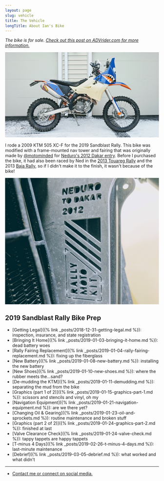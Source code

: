 ```yaml
---
layout: page
slug: vehicle
title: The Vehicle
longTitle: About Ian's Bike
---
```


_The bike is for sale. [Check out this post on ADVrider.com for more information.](https://advrider.com/f/threads/1369579/)_

![the bike](/assets/img/vinyldone-side.jpg "the bike")

I rode a 2009 KTM 505 XC-F for the 2019 Sandblast Rally. This bike was modified with a frame-mounted nav tower and fairing that was originally made by [@motominded](https://www.instagram.com/motominded/) for [Neduro's 2012 Dakar entry](https://advrider.com/f/threads/707131/). Before I purchased the bike, it had also been raced by Ned in the [2013 Touareg Rally](https://advrider.com/f/threads/862074/) and the 2013 [Baja Rally](https://www.bajarallymoto.com/), so if I didn't make it to the finish, it wasn't because of the bike!

![neduro to dakar 2012](/assets/img/nedurotodakar.jpg "neduro to dakar 2012")

## 2019 Sandblast Rally Bike Prep

* [Getting Legal]({% link _posts/2018-12-31-getting-legal.md %}): inspection, insurance, and state registration
* [Bringing It Home]({% link _posts/2019-01-03-bringing-it-home.md %}): dead battery woes
* [Rally Fairing Replacement]({% link _posts/2019-01-04-rally-fairing-replacement.md %}): fixing up the fiberglass
* [New Battery]({% link _posts/2019-01-08-new-battery.md %}): installing the new battery
* [New Shoes]({% link _posts/2019-01-10-new-shoes.md %}): where the rubber meets the...sand?
* [De-mudding the KTM]({% link _posts/2019-01-11-demudding.md %}): separating the mud from the bike
* [Graphics (part 1 of 2)]({% link _posts/2019-01-15-graphics-part-1.md %}): scissors and stencils and vinyl, oh my
* [Navigation Equipment]({% link _posts/2019-01-21-navigation-equipment.md %}): are we there yet?
* [Changing Oil & Gearing]({% link _posts/2019-01-23-oil-and-sprockets.md %}): routine maintenance and broken stuff
* [Graphics (part 2 of 2)]({% link _posts/2019-01-24-graphics-part-2.md %}): finished at last
* [Valve Clearance Check]({% link _posts/2019-01-24-valve-check.md %}): tappy tappets are happy tappets
* [T-minus 4 Days]({% link _posts/2019-02-26-t-minus-4-days.md %}): last-minute maintenance
* [Debrief]({% link _posts/2019-03-05-debrief.md %}): what worked and what didn't

----

* [Contact me or connect on social media.](/contact.html)